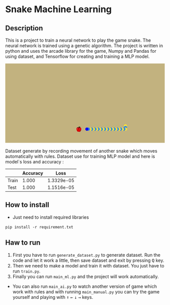 # Snake Machine Learning

## Description
This is a project to train a neural network to play the game snake. The neural network is trained using a genetic algorithm. The project is written in python and uses the arcade library for the game, Numpy and Pandas for using dataset, and Tensorflow for creating and training a MLP model.

![Alt text](pics/game_shot.jpg)

Dataset generate by recording movement of another snake which moves automatically with rules. Dataset use for training MLP model and here is model`s loss and accuracy :


|   |Accuracy|Loss|
|---|---|---|
|Train|1.000|1.3329e-05
|Test|1.000|1.1516e-05


## How to install
* Just need to install required libraries
```
pip install -r requirement.txt
```

## Haw to run
1. First you have to run `generate_dataset.py` to generate dataset. Run the code and let it work a little, then save dataset and exit by pressing <kbd>Q</kbd> key.
2. Then we need to make a model and train it with dataset. You just have to run `train.py`.
3. Finally you can run `main_ml.py` and the project will work automatically.

* You can also run `main_ai.py` to watch another version of game which work with rules and with running `main_manual.py` you can try the game yourself and playing with
<kbd>↑</kbd> <kbd>←</kbd> <kbd>↓</kbd> <kbd>→</kbd> keys. 